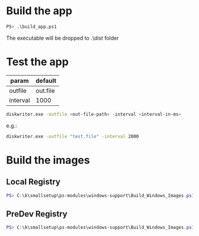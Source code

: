 <!--
SPDX-FileCopyrightText: © 2023 Siemens Healthcare GmbH

SPDX-License-Identifier: MIT
-->

# Build the app
```sh
PS> .\build_app.ps1
```
The executable will be dropped to *.\dist* folder

# Test the app
| param    | default  |
| -------- | -------- |
| outfile  | out.file |
| interval | 1000     |

```sh
diskwriter.exe -outfile <out-file-path> -interval <interval-in-ms>
```
e.g.:
```sh
diskwriter.exe -outfile "test.file" -interval 2000
```

# Build the images
## Local Registry
```PowerShell
PS> C:\k\smallsetup\ps-modules\windows-support\Build_Windows_Images.ps1 -Name "diskwriter" -Tag "v0.1.0" -Registry "k2s-registry.local" -Dockerfile "C:\k\k2s\test\e2e\addons\smb-share\diskwriter\Dockerfile" -WorkDir "C:\k\k2s\test\e2e\addons\smb-share\diskwriter" -RegUser test -RegPw test -AllowInsecureRegistries
```

## PreDev Registry
```PowerShell
PS> C:\k\smallsetup\ps-modules\windows-support\Build_Windows_Images.ps1 -Name "diskwriter" -Tag "v1.0.0" -Registry "shsk2s.azurecr.io" -Dockerfile "C:\k\k2s\test\e2e\addons\smb-share\diskwriter\Dockerfile" -WorkDir "C:\k\k2s\test\e2e\addons\smb-share\diskwriter" -RegUser <user> -RegPw <pw>
```